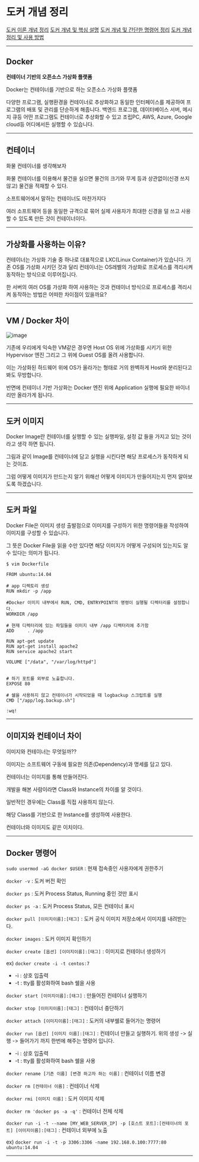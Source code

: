# 도커 개념 정리

[도커 이론 개념 정리](https://velog.io/@cckn/Docker-%EC%9D%B4%EB%A1%A0-%EA%B0%9C%EB%85%90-%EC%A0%95%EB%A6%AC)
[도커 개념 및 핵심 설명](https://khj93.tistory.com/entry/Docker-Docker-%EA%B0%9C%EB%85%90)
[도커 개념 및 간단한 명령어 정리](https://jungwoon.github.io/docker/2019/01/11/Docker-1.html)
[도커 개념 정리 및 사용 방법](https://cultivo-hy.github.io/docker/image/usage/2019/03/14/Docker%EC%A0%95%EB%A6%AC/)

---

## Docker

**컨테이너 기반의 오픈소스 가상화 플랫폼**

Docker는 컨테이너를 기반으로 하는 오픈소스 가상화 플랫폼

다양한 프로그램, 실행환경을 컨테이너로 추상화하고 동일한 인터페이스를 제공하여 프로그램의 배포 및 관리를 단순하게 해줍니다. 백엔드 프로그램, 데이터베이스 서버, 메시지 큐등 어떤 프로그램도 컨테이너로 추상화할 수 있고 조립PC, AWS, Azure, Google cloud등 어디에서든 실행할 수 있습니다.

---

## 컨테이너

화물 컨테이너를 생각해보자

화물 컨테이너를 이용해서 물건을 실으면 물건의 크기와 무게 등과 상관없이(신경 쓰지 않고) 물건을 적재할 수 있다.

소프트웨어에서 말하는 컨테이너도 마찬가지다

여러 소프트웨어 등을 동일한 규격으로 묶어 실제 사용자가 최대한 신경을 덜 쓰고 사용할 수 있도록 만든 것이 컨테이너이다.

---

## 가상화를 사용하는 이유?

컨테이너는 가상화 기술 중 하나로 대표적으로 LXC(Linux Container)가 있습니다. 기존 OS를 가상화 시키던 것과 달리 컨테이너는 OS레벨의 가상화로 프로세스를 격리시켜 동작하는 방식으로 이루어집니다.

한 서버의 여러 OS를 가상화 하여 사용하는 것과 컨테이너 방식으로 프로세스를 격리시켜 동작하는 방법은 어떠한 차이점이 있을까요?

---

## VM / Docker 차이

![image](https://user-images.githubusercontent.com/37138188/127309655-3762f976-363d-4ab9-b153-2b902fbf0d33.png)

기존에 우리에게 익숙한 VM같은 경우엔 Host OS 위에 가상화를 시키기 위한 Hypervisor 엔진 그리고 그 위에 Guest OS를 올려 사용합니다.

이는 가상화된 하드웨어 위에 OS가 올라가는 형태로 거의 완벽하게 Host와 분리된다고 봐도 무방합니다.

반면에 컨테이너 기반 가상화는 Docker 엔진 위에 Application 실행에 필요한 바이너리만 올라가게 됩니다.

---

## 도커 이미지

Docker Image란 컨테이너를 실행할 수 있는 실행파일, 설정 값 들을 가지고 있는 것이라고 생각 하면 됩니다.

그림과 같이 Image를 컨테이너에 담고 실행을 시킨다면 해당 프로세스가 동작하게 되는 것이죠.

그럼 어떻게 이미지가 만드는지 알기 위해선 어떻게 이미지가 만들어지는지 먼저 알아보도록 하겠습니다.


---

## 도커 파일

Docker File은 이미지 생성 출발점으로 이미지를 구성하기 위한 명령어들을 작성하여 이미지를 구성할 수 있습니다.

그 뜻은 Docker File을 읽을 수만 있다면 해당 이미지가 어떻게 구성되어 있는지도 알 수 있다는 의미가 됩니다.

```
$ vim Dockerfile

FROM ubuntu:14.04

# app 디렉토리 생성
RUN mkdir -p /app

#Docker 이미지 내부에서 RUN, CMD, ENTRYPOINT의 명령이 실행될 디렉터리를 설정합니다.
WORKDIR /app  

# 현재 디렉터리에 있는 파일들을 이미지 내부 /app 디렉터리에 추가함
ADD     . /app

RUN apt-get update
RUN apt-get install apache2
RUN service apache2 start

VOLUME ["/data", "/var/log/httpd"]


# 하기 포트를 외부로 노출합니다.
EXPOSE 80

# 쉘을 사용하지 않고 컨테이너가 시작되었을 때 logbackup 스크립트를 실행
CMD ["/app/log.backup.sh"]

:wq!
```

---

## 이미지와 컨테이너 차이

이미지와 컨테이너는 무엇일까??

이미지는 소프트웨어 구동에 필요한 의존(Dependency)과 명세를 담고 있다.

컨테이너는 이미지를 통해 만들어진다.

개발을 해본 사람이라면 Class와 Instance의 차이를 알 것이다.

일반적인 경우에는 Class를 직접 사용하지 않는다.

해당 Class를 기반으로 한 Instance를 생성하여 사용한다.

컨테이너와 이미지도 같은 이치이다.

---

## Docker 명령어

`sudo usermod -aG docker $USER` : 현재 접속중인 사용자에게 권한주기

`docker -v` : 도커 버전 확인

`docker ps` : 도커 Process Status, Running 중인 것만 표시

`docker ps -a` : 도커 Process Status, 모든 컨테이너 표시

`docker pull [이미지이름]:[태그]` : 도커 공식 이미지 저장소에서 이미지를 내려받는다.

`docker images` : 도커 이미지 확인하기

`docker create [옵션] [이미지이름]:[태그]` : 이미지로 컨테이너 생성하기

ex) `docker create -i -t centos:7`
- -i : 상호 입출력
- -t : tty를 활성화하여 bash 쉘을 사용

`docker start [이미지이름]:[태그]` : 만들어진 컨테이너 실행하기

`docker stop [이미지이름]:[태그]` : 컨테이너 중단하기

`docker attach [이미지이름]:[태그]` : 도커의 내부쉘로 들어가는 명령어

`docker run [옵션] [이미지 이름]:[태그]` : 컨테이너 만들고 실행하기. 위의 생성 -> 실행 -> 들어가기 까지 한번에 해주는 명령어 입니다.
- -i : 상호 입출력
- -t : tty를 활성화하여 bash 쉘을 사용

`docker rename [기존 이름] [변경 하고자 하는 이름]` : 컨테이너 이름 변경

`docker rm [컨테이너 이름]` : 컨테이너 삭제

`docker rmi [이미지 이름]` : 도커 이미지 삭제

`docker rm 'docker ps -a -q'` : 컨테이너 전체 삭제

`docker run -i -t --name [MY_WEB_SERVER_IP] -p [호스트 포트]:[컨테이너의 포트] [이미지이름]:[태그]` : 컨테이너 외부에 노출

ex) `docker run -i -t -p 3306:3306 -name 192.168.0.100:7777:80 ubuntu:14.04`

---

